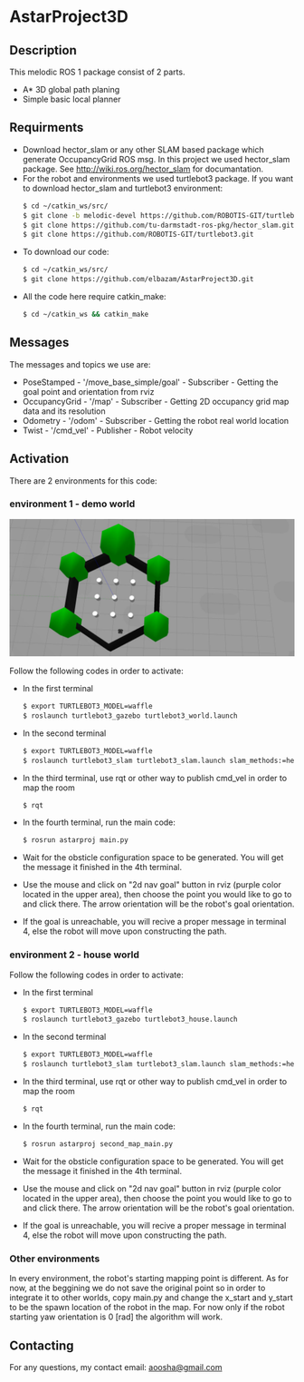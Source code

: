 # AstarProject3D
## Description

This melodic ROS 1 package consist of 2 parts.

- A* 3D global path planing
- Simple basic local planner

## Requirments

- Download hector_slam or any other SLAM based package which generate OccupancyGrid ROS msg. In this project we used hector_slam package. See http://wiki.ros.org/hector_slam for documantation.
- For the robot and environments we used turtlebot3 package. If you want to download hector_slam and turtlebot3 environment:
    ```sh
    $ cd ~/catkin_ws/src/
    $ git clone -b melodic-devel https://github.com/ROBOTIS-GIT/turtlebot3_simulations.git
    $ git clone https://github.com/tu-darmstadt-ros-pkg/hector_slam.git
    $ git clone https://github.com/ROBOTIS-GIT/turtlebot3.git
    ```
- To download our code:
    ```sh
    $ cd ~/catkin_ws/src/
    $ git clone https://github.com/elbazam/AstarProject3D.git
    ```
- All the code here require catkin_make:
    ```sh
    $ cd ~/catkin_ws && catkin_make
    ```

## Messages

The messages and topics we use are:
 - PoseStamped - '/move_base_simple/goal' - Subscriber -  Getting the goal point and orientation from rviz
 - OccupancyGrid - '/map' - Subscriber - Getting 2D occupancy grid map data and its resolution
 - Odometry - '/odom' - Subscriber - Getting the robot real world location
 - Twist - '/cmd_vel' - Publisher - Robot velocity


## Activation

There are 2 environments for this code:

### environment 1 - demo world


![demo environment](pictures/demo.jpg)

Follow the following codes in order to activate:
- In the first terminal
    ```sh
    $ export TURTLEBOT3_MODEL=waffle
    $ roslaunch turtlebot3_gazebo turtlebot3_world.launch
    ```
- In the second terminal
    ```sh
    $ export TURTLEBOT3_MODEL=waffle
    $ roslaunch turtlebot3_slam turtlebot3_slam.launch slam_methods:=hector
    ```
- In the third terminal, use rqt or other way to publish cmd_vel in order to map the room
    ```sh
    $ rqt
    ```

- In the fourth terminal, run the main code:
    ```sh
    $ rosrun astarproj main.py
    ```
- Wait for the obsticle configuration space to be generated. You will get the message it finished in the 4th terminal.
- Use the mouse and click on "2d nav goal" button in rviz (purple color located in the upper area), then choose the point you would like to go to and click there. The arrow orientation will be the robot's goal orientation.
- If the goal is unreachable, you will recive a proper message in terminal 4, else the robot will move upon constructing the path.


### environment 2 - house world

Follow the following codes in order to activate:
- In the first terminal
    ```sh
    $ export TURTLEBOT3_MODEL=waffle
    $ roslaunch turtlebot3_gazebo turtlebot3_house.launch
    ```
- In the second terminal
    ```sh
    $ export TURTLEBOT3_MODEL=waffle
    $ roslaunch turtlebot3_slam turtlebot3_slam.launch slam_methods:=hector
    ```
- In the third terminal, use rqt or other way to publish cmd_vel in order to map the room
    ```sh
    $ rqt
    ```

- In the fourth terminal, run the main code:
    ```sh
    $ rosrun astarproj second_map_main.py
    ```
- Wait for the obsticle configuration space to be generated. You will get the message it finished in the 4th terminal.
- Use the mouse and click on "2d nav goal" button in rviz (purple color located in the upper area), then choose the point you would like to go to and click there. The arrow orientation will be the robot's goal orientation.
- If the goal is unreachable, you will recive a proper message in terminal 4, else the robot will move upon constructing the path.

### Other environments

In every environment, the robot's starting mapping point is different. As for now, at the beggining we do not save the original point so in order to integrate it to other worlds, copy main.py and change the x_start and y_start to be the spawn location of the robot in the map. For now only if the robot starting yaw orientation is 0 [rad] the algorithm will work.

## Contacting

For any questions, my contact email:
aoosha@gmail.com



